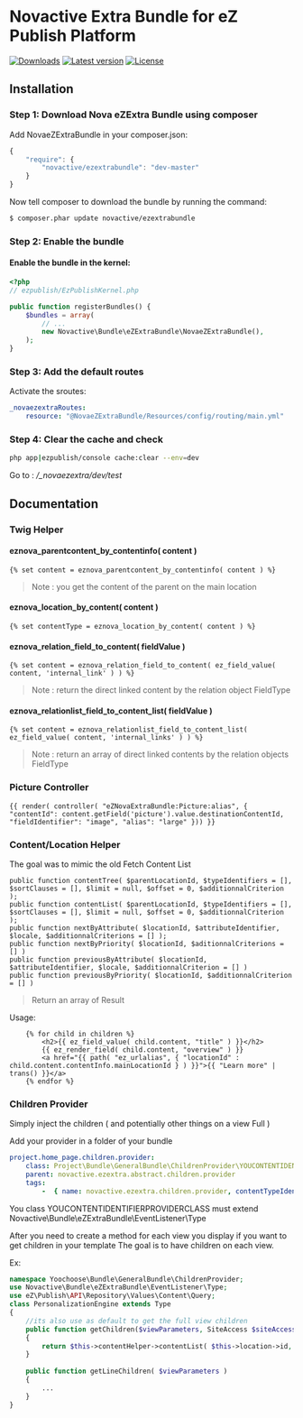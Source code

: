 # Novactive Extra Bundle for eZ Publish Platform

[![Downloads](https://img.shields.io/packagist/dt/novactive/ezextrabundle.svg?style=flat-square)](https://packagist.org/packages/novactive/ezextrabundle)
[![Latest version](https://img.shields.io/github/release/Novactive/NovaeZExtraBundle.svg?style=flat-square)](https://github.com/Novactive/NovaeZExtraBundle/releases)
[![License](https://img.shields.io/packagist/l/novactive/ezextrabundle.svg?style=flat-square)](LICENSE)

## Installation

### Step 1: Download Nova eZExtra Bundle using composer

Add NovaeZExtraBundle in your composer.json: 

``` js
{
    "require": {
        "novactive/ezextrabundle": "dev-master"
    }
}
```

Now tell composer to download the bundle by running the command:

``` bash
$ composer.phar update novactive/ezextrabundle
```

### Step 2: Enable the bundle

#### Enable the bundle in the kernel:

``` php
<?php
// ezpublish/EzPublishKernel.php

public function registerBundles() {
    $bundles = array(
        // ...
		new Novactive\Bundle\eZExtraBundle\NovaeZExtraBundle(),
    );
}
```

### Step 3: Add the default routes

Activate the sroutes:

``` yml
_novaezextraRoutes:
    resource: "@NovaeZExtraBundle/Resources/config/routing/main.yml"
```

### Step 4: Clear the cache and check

``` bash
php app|ezpublish/console cache:clear --env=dev
```

Go to : */_novaezextra/dev/test*

## Documentation


### Twig Helper

#### eznova_parentcontent_by_contentinfo( content )

``` twig
{% set content = eznova_parentcontent_by_contentinfo( content ) %}
```

> Note : you get the content of the parent on the main location

#### eznova_location_by_content( content )

``` twig
{% set contentType = eznova_location_by_content( content ) %}
```

#### eznova_relation_field_to_content( fieldValue )

``` twig
{% set content = eznova_relation_field_to_content( ez_field_value( content, 'internal_link' ) ) %}
```

> Note : return the direct linked content by the relation object FieldType

#### eznova_relationlist_field_to_content_list( fieldValue )

``` twig
{% set content = eznova_relationlist_field_to_content_list( ez_field_value( content, 'internal_links' ) ) %}
```

> Note : return an array of direct linked contents by the relation objects FieldType

### Picture Controller

``` twig
{{ render( controller( "eZNovaExtraBundle:Picture:alias", { "contentId": content.getField('picture').value.destinationContentId, "fieldIdentifier": "image", "alias": "large" })) }}
```

### Content/Location Helper

The goal was to mimic the old Fetch Content List

    public function contentTree( $parentLocationId, $typeIdentifiers = [], $sortClauses = [], $limit = null, $offset = 0, $additionnalCriterion );
    public function contentList( $parentLocationId, $typeIdentifiers = [], $sortClauses = [], $limit = null, $offset = 0, $additionnalCriterion );
    public function nextByAttribute( $locationId, $attributeIdentifier, $locale, $additionnalCriterions = [] );
    public function nextByPriority( $locationId, $aditionnalCriterions = [] )
    public function previousByAttribute( $locationId, $attributeIdentifier, $locale, $additionnalCriterion = [] )
    public function previousByPriority( $locationId, $additionnalCriterion = [] )
    
> Return an array of Result

Usage:

```twig
    {% for child in children %}
        <h2>{{ ez_field_value( child.content, "title" ) }}</h2>
        {{ ez_render_field( child.content, "overview" ) }}
        <a href="{{ path( "ez_urlalias", { "locationId" : child.content.contentInfo.mainLocationId } ) }}">{{ "Learn more" | trans() }}</a>
    {% endfor %}
```

### Children Provider

Simply inject the children ( and potentially other things on a view Full )

Add your provider in a folder of your bundle

```yml
project.home_page.children.provider:
    class: Project\Bundle\GeneralBundle\ChildrenProvider\YOUCONTENTIDENTIFIERPROVIDERCLASS
    parent: novactive.ezextra.abstract.children.provider
    tags:
        -  { name: novactive.ezextra.children.provider, contentTypeIdentifier: YOUCONTENTIDENTIFIER }
```

You class YOUCONTENTIDENTIFIERPROVIDERCLASS must extend Novactive\Bundle\eZExtraBundle\EventListener\Type

After you need to create a method for each view you display if you want to get children in your template
The goal is to have children on each view.

Ex:

```php
namespace Yoochoose\Bundle\GeneralBundle\ChildrenProvider;
use Novactive\Bundle\eZExtraBundle\EventListener\Type;
use eZ\Publish\API\Repository\Values\Content\Query;
class PersonalizationEngine extends Type
{
    //its also use as default to get the full view children
    public function getChildren($viewParameters, SiteAccess $siteAccess = null)
    {
        return $this->contentHelper->contentList( $this->location->id, [ 'article' ], array( new Query\SortClause\Location\Priority( Query::SORT_ASC ) ), 10);
    }
    
    public function getLineChildren( $viewParameters )
    {
        ...
    }
}
```



